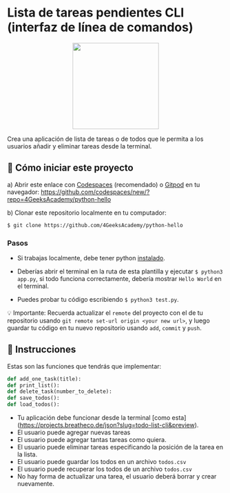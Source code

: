 <!--hide-->
# Lista de tareas pendientes CLI (interfaz de línea de comandos)
<!--endhide-->

<p align="center">
  <img height="200" src="https://github.com/breatheco-de/exercise-todo-list-cli-python/blob/master/preview.gif?raw=true" />
</p>

Crea una aplicación de lista de tareas o de todos que le permita a los usuarios añadir y eliminar tareas desde la terminal.

<onlyfor saas="false" withBanner="false">
  
## 🌱  Cómo iniciar este proyecto

a) Abrir este enlace con [Codespaces](https://4geeks.com/es/lesson/tutorial-de-github-codespaces) (recomendado) o [Gitpod](https://4geeks.com/es/lesson/como-utilizar-gitpod) en tu navegador: https://github.com/codespaces/new/?repo=4GeeksAcademy/python-hello

b) Clonar este repositorio localmente en tu computador:

```sh
$ git clone https://github.com/4GeeksAcademy/python-hello
```

### Pasos

- Si trabajas localmente, debe tener python [instalado](https://4geeks.com/es/how-to/como-instalar-python).

- Deberías abrir el terminal en la ruta de esta plantilla y ejecutar `$ python3 app.py`, si todo funciona correctamente, debería mostrar `Hello World` en el terminal.

- Puedes probar tu código escribiendo `$ python3 test.py`.

💡 Importante: Recuerda actualizar el `remote` del proyecto con el de tu repositorio usando `git remote set-url origin <your new url>`, y luego guardar tu código en tu nuevo repositorio usando `add`, `commit` y `push`.

</onlyfor>

## 📝 Instrucciones

Estas son las funciones que tendrás que implementar:

```python
def add_one_task(title):
def print_list():
def delete_task(number_to_delete):
def save_todos():
def load_todos():
````

- Tu aplicación debe funcionar desde la terminal [como esta] (https://projects.breatheco.de/json?slug=todo-list-cli&preview).
- El usuario puede agregar nuevas tareas
- El usuario puede agregar tantas tareas como quiera.
- El usuario puede eliminar tareas especificando la posición de la tarea en la lista.
- El usuario puede guardar los todos en un archivo `todos.csv`
- El usuario puede recuperar los todos de un archivo `todos.csv`
- No hay forma de actualizar una tarea, el usuario deberá borrar y crear nuevamente.
